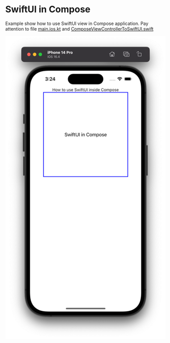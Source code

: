 # SwiftUI in Compose

Example show how to use SwiftUI view in Compose application.
Pay attention to file [main.ios.kt](shared%2Fsrc%2FiosMain%2Fkotlin%2Fmain.ios.kt) and [ComposeViewControllerToSwiftUI.swift](iosApp%2FiosApp%2FComposeViewControllerToSwiftUI.swift)

![screenshot.png](screenshot.png)


